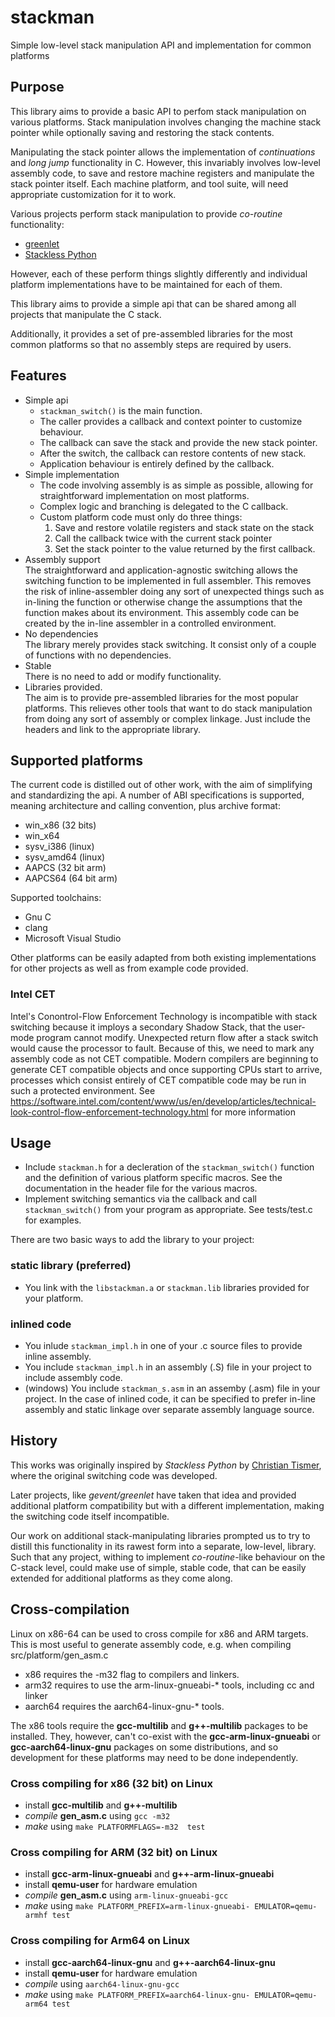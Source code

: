 # stackman
Simple low-level stack manipulation API and implementation for common platforms

## Purpose
This library aims to provide a basic API to perfom stack manipulation
on various platforms.  Stack manipulation involves changing the machine stack
pointer while optionally saving and restoring the stack contents.

Manipulating the stack pointer allows the implementation of _continuations_
and _long jump_ functionality in C.  However, this invariably involves
low-level assembly code, to save and restore machine registers and manipulate
the stack pointer itself.  Each machine platform, and tool suite, will need
appropriate customization for it to work.

Various projects perform stack manipulation to provide _co-routine_ functionality:

- [greenlet](https://github.com/python-greenlet/greenlet)
- [Stackless Python](https://github.com/stackless-dev/stackless/)

However, each of these perform things slightly differently and individual platform
implementations have to be maintained for each of them.

This library aims to provide a simple api that can be shared among all projects
that manipulate the C stack.

Additionally, it provides a set of pre-assembled libraries for the most common
platforms so that no assembly steps are required by users.

## Features
- Simple api
  - `stackman_switch()` is the main function.
  - The caller provides a callback and context pointer to customize behaviour.
  - The callback can save the stack and provide the new stack pointer.
  - After the switch, the callback can restore contents of new stack.
  - Application behaviour is entirely defined by the callback.
- Simple implementation
  - The code involving assembly is as simple as possible, allowing for
    straightforward implementation on most platforms.
  - Complex logic and branching is delegated to the C callback.
  - Custom platform code must only do three things:
    1. Save and restore volatile registers and stack state on the stack
    2. Call the callback twice with the current stack pointer
    3. Set the stack pointer to the value returned by the first callback.
- Assembly support  
  The straightforward and application-agnostic switching allows the switching function to be implemented in full assembler.  This removes
  the risk of inline-assembler doing any sort of unexpected things such
  as in-lining the function or otherwise change the assumptions that the
  function makes about its environment.  This assembly code can be created by the in-line assembler in a controlled environment.
- No dependencies  
  The library merely provides stack switching.  It consist only of a couple of functions with no dependencies.
- Stable  
  There is no need to add or modify functionality.
- Libraries provided.  
  The aim is to provide pre-assembled libraries for the most popular platforms. This relieves other tools that want to do stack
  manipulation from doing any sort of assembly or complex linkage.  Just include the headers and link to the appropriate library.

## Supported platforms
The current code is distilled out of other work, with the aim of simplifying and
standardizing the api.  A number of ABI specifications is supported, meaning architecture and
calling convention, plus archive format:
 - win_x86 (32 bits)
 - win_x64
 - sysv_i386 (linux)
 - sysv_amd64 (linux)
 - AAPCS (32 bit arm)
 - AAPCS64 (64 bit arm)

Supported toolchains:
 - Gnu C
 - clang
 - Microsoft Visual Studio
   
Other platforms can be easily adapted from both existing implementations for other
projects as well as from example code provided.

### Intel CET
Intel's Conontrol-Flow Enforcement Technology is incompatible with stack switching
because it imploys a secondary Shadow Stack, that the user-mode program cannot
modify.  Unexpected return flow after a stack switch would cause the processor
to fault.  Because of this, we need to mark any assembly code as not CET compatible.  Modern compilers are beginning to generate CET compatible objects and
once supporting CPUs start to arrive, processes which consist entirely of CET compatible code may be run in such a protected environment.  See https://software.intel.com/content/www/us/en/develop/articles/technical-look-control-flow-enforcement-technology.html for more information
 
## Usage
 - Include `stackman.h` for a decleration of the `stackman_switch()` function
   and the definition of various platform specific macros.  See the documentation
   in the header file for the various macros.
 - Implement switching semantics via the callback and call `stackman_switch()` from your
   program as appropriate.  See tests/test.c for examples.

There are two basic ways to add the library to your project:
### static library (preferred)
 - You link with the  `libstackman.a` or `stackman.lib` libraries provided for your platform.

### inlined code
 - You inlude `stackman_impl.h` in one of your .c source files to provide inline assembly.
 - You include `stackman_impl.h` in an assembly (.S) file in your project to include assembly code.
 - (windows) You include `stackman_s.asm` in an assemby (.asm) file in your project.
 In the case of inlined code, it can be specified to prefer in-line assembly and static linkage
 over separate assembly language source.

## History
This works was originally inspired by *Stackless Python* by [Christian Tismer](https://github.com/ctismer), where the original switching code was
developed.

Later projects, like *gevent/greenlet* have taken that idea and provided additional platform compatibility but
with a different implementation, making the switching code itself incompatible.

Our work on additional stack-manipulating libraries prompted us to try to distill this functionality in its
rawest form into a separate, low-level, library.  Such that any project, withing to implement *co-routine*-like
behaviour on the C-stack level, could make use of simple, stable code, that can be easily extended for additional
platforms as they come along.

## Cross-compilation
Linux on x86-64 can be used to cross compile for x86 and ARM targets.  This is most useful to generate assembly code, e.g. when compiling
src/platform/gen_asm.c
 - x86 requires the -m32 flag to compilers and linkers.
 - arm32 requires to use the arm-linux-gnueabi-* tools, including cc and linker
 - aarch64 requires the aarch64-linux-gnu-* tools.

The x86 tools require the **gcc-multilib** and **g++-multilib** packages to be installed.  They, however, can't co-exist with the **gcc-arm-linux-gnueabi** or
**gcc-aarch64-linux-gnu** packages on some distributions, and so development for these
platforms may need to be done independently.

### Cross compiling for x86 (32 bit) on Linux
 - install __gcc-multilib__ and __g++-multilib__
 - *compile* **gen_asm.c** using `gcc -m32`
 - *make* using  `make PLATFORMFLAGS=-m32  test`

### Cross compiling for ARM (32 bit) on Linux
 - install __gcc-arm-linux-gnueabi__ and __g++-arm-linux-gnueabi__
 - install __qemu-user__ for hardware emulation 
 - *compile* **gen_asm.c** using `arm-linux-gnueabi-gcc`
 - *make* using  `make PLATFORM_PREFIX=arm-linux-gnueabi- EMULATOR=qemu-armhf test`

### Cross compiling for Arm64 on Linux
 - install **gcc-aarch64-linux-gnu** and **g++-aarch64-linux-gnu**
 - install __qemu-user__ for hardware emulation 
 - *compile* using `aarch64-linux-gnu-gcc`
 - *make* using `make PLATFORM_PREFIX=aarch64-linux-gnu- EMULATOR=qemu-arm64 test`
